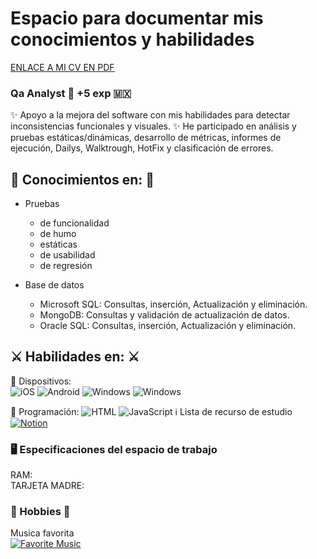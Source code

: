 # Espacio para documentar mis conocimientos y habilidades  

[ENLACE A MI CV EN PDF](https://github.com/LizzVillasenorV/LizzVillasenorV.github.io/blob/fdd403b4dbdf01ce4cea963bcf2f97b71f74658c/QA%20MX%20-%20LIZBET%20VILLASE%C3%91OR%20VINAGRE.pdf) 

### Qa Analyst :mag_right: +5 exp 🇲🇽

✨ Apoyo a la mejora del software con mis habilidades para detectar inconsistencias funcionales y visuales.
✨ He participado en análisis y pruebas estáticas/dinámicas, desarrollo de métricas, informes de ejecución, Dailys, Walktrough, HotFix y clasificación de errores.  

## 🧠 Conocimientos en: 🧠 ##  
- Pruebas
  - de funcionalidad  
  - de humo  
  - estáticas  
  - de usabilidad  
  - de regresión  

- Base de datos
  -   Microsoft SQL: Consultas, inserción, Actualización y eliminación.
  -   MongoDB: Consultas y validación de actualización de datos.
  -   Oracle SQL: Consultas, inserción, Actualización y eliminación.
    
## ⚔️ Habilidades en: ⚔️ ##  

📱 Dispositivos:  
![iOS](https://img.shields.io/badge/iOS-000000?style=for-the-badge&logo=ios&logoColor=white) ![Android](https://img.shields.io/badge/Android-3DDC84?style=for-the-badge&logo=android&logoColor=white)
![Windows](https://img.shields.io/badge/Windows-0078D6?style=for-the-badge&logo=windows&logoColor=white) ![Windows](https://img.shields.io/badge/mac%20os-000000?style=for-the-badge&logo=apple&logoColor=white)


💁 Programación:
![HTML](https://img.shields.io/badge/HTML-239120?style=for-the-badge&logo=html5&logoColor=white) ![JavaScript](https://img.shields.io/badge/JavaScript-F7DF1E?style=for-the-badge&logo=javascript&logoColor=black)
ℹ️ Lista de recurso de estudio 
[![Notion](https://img.shields.io/badge/Notion-000000?style=for-the-badge&logo=notion&logoColor=white)](https://lizzvillasenorv.notion.site/de80c2eeaa4c4ad981f8d6eac6f034b5?v=6942a493cb9448a0a19868086108e914&pvs=4)


### 🖥️ Especificaciones del espacio de trabajo 
RAM:  
TARJETA MADRE:    

### 🎵 Hobbies 💃
Musica favorita  
[![Favorite Music](https://img.shields.io/badge/Spotify-1ED760?&style=for-the-badge&logo=spotify&logoColor=white)]()

